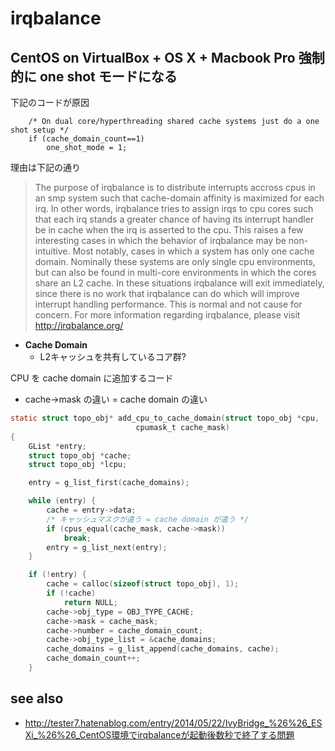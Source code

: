 # irqbalance

## CentOS on VirtualBox + OS X + Macbook Pro 強制的に one shot モードになる

下記のコードが原因

```
	/* On dual core/hyperthreading shared cache systems just do a one shot setup */
	if (cache_domain_count==1)
		one_shot_mode = 1;
```

理由は下記の通り

> The purpose of irqbalance is to distribute interrupts accross cpus in an smp system such that cache-domain affinity is maximized for each irq. In other words, irqbalance tries to assign irqs to cpu cores such that each irq stands a greater chance of having its interrupt handler be in cache when the irq is asserted to the cpu. This raises a few interesting cases in which the behavior of irqbalance may be non-intuitive. Most notably, cases in which a system has only one cache domain. Nominally these systems are only single cpu environments, but can also be found in multi-core environments in which the cores share an L2 cache. In these situations irqbalance will exit immediately, since there is no work that irqbalance can do which will improve interrupt handling performance. This is normal and not cause for concern. For more information regarding irqbalance, please visit http://irqbalance.org/ 


 * **Cache Domain**
   * L2キャッシュを共有しているコア群?

CPU を cache domain に追加するコード

 * cache->mask の違い = cache domain の違い

```c
static struct topo_obj* add_cpu_to_cache_domain(struct topo_obj *cpu,
						    cpumask_t cache_mask)
{
	GList *entry;
	struct topo_obj *cache;
	struct topo_obj *lcpu;

	entry = g_list_first(cache_domains);

	while (entry) {
		cache = entry->data;
        /* キャッシュマスクが違う = cache domain が違う */
		if (cpus_equal(cache_mask, cache->mask))
			break;
		entry = g_list_next(entry);
	}

	if (!entry) {
		cache = calloc(sizeof(struct topo_obj), 1);
		if (!cache)
			return NULL;
		cache->obj_type = OBJ_TYPE_CACHE;
		cache->mask = cache_mask;
		cache->number = cache_domain_count;
		cache->obj_type_list = &cache_domains;
		cache_domains = g_list_append(cache_domains, cache);
		cache_domain_count++;
	}
``` 

## see also

 * http://tester7.hatenablog.com/entry/2014/05/22/IvyBridge_%26%26_ESXi_%26%26_CentOS環境でirqbalanceが起動後数秒で終了する問題 
